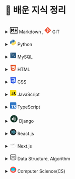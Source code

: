 # 📝 배운 지식 정리

<br>

[//]: # (마크다운)
<details>
<summary><img src="./logo/markdown.png" width="25" height="20"/> Markdown , <img src="./logo/git.png" width="20" height="20"/> GIT</summary>
<div markdown="1">

- [Markdown](Markdown/Markdown.md)
- [CLI](CLI/CLI.md)
- [Git](GitHub/Git.md)
- [GitHub](GitHub/GitHub.md)
- [Branch](GitHub/Branch.md)
- [GitHub Flow](GitHub/GitHub%20Flow.md)

</div>
</details>

<br>

[//]: # (파이썬)
<details>
<summary><img src="./logo/python.png" width="20" height="20"/> Python</summary>
<div markdown="1">

- [기초](Python/Python_Basics.md)
- [리스트](Python/Python_List.md)
- [String Formatting](Python/Python_String_Formatting.md)
- [형 변환](Python/Python_Typecasting.md)
- [제어문](Python/Python_Control_Statement.md)
- [문자열](Python/Python_String.md)
- [함수](Python/Python_Function.md)
- [딕셔너리](Python/Python_Dictionary.md)
- [모듈, 패키지, 라이브러리](Python/Python_Module.md)
- [에러, 예외처리](Python/Python_Error.md)
- [스택, 큐](Python/Python_Stack_Queue.md)
- [파일 입출력](Python/Python_File.md)
- [튜플, 세트](Python/Python_Tuple_Set.md)
- [메서드](Python/Python_Method.md)
- [힙](Python/Python_Heap.md)
- [사용자 정의 함수](Python/Python_User_Function.md)
- [이차원 리스트](Python/Python_matrix.md)
- [클래스](Python/Python_Class.md)
- [응용 및 심화](Python/Python_Deepen.md)
- [가상환경](Python/Python_Virtual_environments.md)
- [API](Python/Python_API.md)

</div>
</details>

<br>

[//]: # (mysql)
<details>
<summary><img src="./logo/mysql.png" width="20" height="20"/> MySQL</summary>
<div markdown="1">

- [데이터 베이스](MySQL/Database.md)
- [관계형 데이터 베이스](MySQL/Relational_Database.md)
- [MySQL Workbench](MySQL/MySQL_Workbench.md)
- [SQL 기초](MySQL/MySQL_Basics.md)
- [단일 테이블 쿼리](MySQL/MySQL_Single_Table_Queries.md)
- [테이블 관리하기](MySQL/MySQL_Managing_Tables.md)
- [테이블 조작하기](MySQL/MySQL_Modifying_Data.md)
- [다중 테이블 쿼리](MySQL/MySQL_Multi_Table_Queries.md)
- [중첩 쿼리]()
- [트랜잭션, 트리거]()
- [정규화, 데이터 모델링]()

</div>
</details>

<br>

[//]: # (postgresql)
[//]: # (<details>)
[//]: # (<summary><img src="./logo/postgresql.png" width="20" height="20"/> PostgreSQL</summary>)
[//]: # (<div markdown="1">)
[//]: # (</div>)
[//]: # (</details>)

[//]: # (<br>)

[//]: # (mongodb)
[//]: # (<details>)
[//]: # (<summary><img src="./logo/mongodb.png" width="20" height="20"/> MongoDB</summary>)
[//]: # (<div markdown="1">)
[//]: # (</div>)
[//]: # (</details>)

[//]: # (<br>)

[//]: # (html)
<details>
<summary><img src="./logo/html.png" width="20" height="20"/> HTML</summary>
<div markdown="1">

- [웹 소개](HTML/Web_intro.md)

</div>
</details>

<br>

[//]: # (css)
<details>
<summary><img src="./logo/css.png" width="20" height="20"/> CSS</summary>
<div markdown="1">

</div>
</details>

<br>

[//]: # (sass)
[//]: # (<details>)
[//]: # (<summary><img src="./logo/sass.png" width="20" height="20"/> Sass</summary>)
[//]: # (<div markdown="1">)
[//]: # (</div>)
[//]: # (</details>)

[//]: # (<br>)

[//]: # (javascript)
<details>
<summary><img src="./logo/javascript.png" width="20" height="20"/> JavaScript</summary>
<div markdown="1">

- [자바스크립트 역사]()
- [DOM]()
- [기초 문법]()
- [함수]()
- [객체]()
- [배열]()
- [이벤트 조작하기]()

</div>
</details>

<br>

[//]: # (typescript)
<details>
<summary><img src="./logo/typescript.png" width="20" height="20"/> TypeScript</summary>
<div markdown="1">

- [타입스크립트 소개](TypeScript/TS_intro.md)

</div>
</details>

<br>

[//]: # (java)
[//]: # (<details>)
[//]: # (<summary><img src="./logo/java.png" width="20" height="20"/> Java</summary>)
[//]: # (<div markdown="1">)
[//]: # (</div>)
[//]: # (</details>)

[//]: # (<br>)

[//]: # (spring)
[//]: # (<details>)
[//]: # (<summary><img src="./logo/spring.png" width="20" height="20"/> Spring</summary>)
[//]: # (<div markdown="1">)
[//]: # (</div>)
[//]: # (</details>)

[//]: # (<br>)

[//]: # (django)
<details>
<summary><img src="./logo/django.png" width="25" height="25"/> Django</summary>
<div markdown="1">

- [서버에 대하여](Django/About_Server.md)
- [Setting_Guide (가상환경 생성~앱 생성)](Django/Setting_Guide.md)
- [템플릿](Django/Django_Template.md)
- [URLs](Django/Django_URLs.md)
- [모델](Django/Django_Model.md)
- [ORM](Django/Django_ORM.md)
- [쿠키와 세션](Django/Cookie&Session.md)
- [REST API](Django/REST_API.md)
- [HTTP Method : PUT & PATCH 비교](Django/PUT&PATCH.md)

</div>
</details>

<br>

[//]: # (reactjs)
<details>
<summary><img src="./logo/react.png" width="20" height="20"/> React.js</summary>
<div markdown="1">

- [리액트 소개](Reactjs/React_intro.md)
- [리액트 앱 만들기](Reactjs/Create_React_App.md)
- [JSX](Reactjs/React_JSX.md)
- [State](Reactjs/React_State.md)
- [Props](Reactjs/React_Props.md)

</div>
</details>

<br>

[//]: # (nextjs)
<details>
<summary><img src="./logo/nextjs.png" width="20" height="20"/> Next.js</summary>
<div markdown="1">
</div>
</details>

<br>

[//]: # (vuejs)
[//]: # (<details>)
[//]: # (<summary><img src="./logo/vuejs.png" width="20" height="20"/> Vue.js</summary>)
[//]: # (<div markdown="1">)
[//]: # (</div>)
[//]: # (</details>)

[//]: # (<br>)

[//]: # (angularjs)
[//]: # (<details>)
[//]: # (<summary><img src="./logo/angularjs.png" width="20" height="20"/> Angular.js</summary>)
[//]: # (<div markdown="1">)
[//]: # (</div>)
[//]: # (</details>)

[//]: # (<br>)

[//]: # (sveltejs)
[//]: # (<details>)
[//]: # (<summary><img src="./logo/sveltejs.png" width="20" height="20"> Svelte.js</summary>)
[//]: # (<div markdown="1">)
[//]: # (</div>)
[//]: # (</details>)

[//]: # (<br>)

[//]: # (threejs)
[//]: # (<details>)
[//]: # (<summary><img src="./logo/threejs.png" width="20" height="20"/> Three.js</summary>)
[//]: # (<div markdown="1">)
[//]: # (</div>)
[//]: # (</details>)

[//]: # (<br>)

[//]: # (r3f)
[//]: # (<details>)
[//]: # (<summary><img src="./logo/react.png" width="20" height="20"/> R3F&#40;React Three Fiber&#41;</summary>)
[//]: # (<div markdown="1">)
[//]: # (</div>)
[//]: # (</details>)

[//]: # (<br>)

[//]: # (Bun)
[//]: # (<details>)
[//]: # (<summary><img src="./logo/bun.png" width="20" height="20"> Bun</summary>)
[//]: # (<div markdown="1">)
[//]: # (</div>)
[//]: # (</details>)

[//]: # (<br>)

[//]: # (GraphQL)
[//]: # (<details>)
[//]: # (<summary><img src="./logo/graphql.png" width="20" height="20"> GraphQL</summary>)
[//]: # (<div markdown="1">)
[//]: # (</div>)
[//]: # (</details>)

[//]: # (<br>)

[//]: # (docker)
[//]: # (<details>)
[//]: # (<summary><img src="./logo/docker.png" width="20" height="20"/> Docker</summary>)
[//]: # (<div markdown="1">)
[//]: # (</div>)
[//]: # (</details>)

[//]: # (<br>)

[//]: # (kubernetes)
[//]: # (<details>)
[//]: # (<summary><img src="./logo/kubernetes.png" width="20" height="20"/> Kubernetes</summary>)
[//]: # (<div markdown="1">)
[//]: # (</div>)
[//]: # (</details>)

[//]: # (<br>)

[//]: # (data structure, algorithm)
<details>
<summary><img src="./logo/algorithm.png" width="20" height="20"/> Data Structure, Algorithm</summary>
<div markdown="1">

- [데이터 입출력]()
- [시간복잡도, 빅오 표기법](Python/Python_Time_Complexity.md)
- [스택(Stack), 큐(Queue)](Algorithm/Algorithm_stack_queue.md)
- [우선순위 큐(Priority Queue),힙(Heap): 우선순위에 따라 데이터 꺼내는 자료구조](Algorithm/Algorithm_priority_queue_heap.md)
- [트리 자료구조(Tree): 활용도 높은 자료구조](Algorithm/Algorithm_tree.md)
- [바이너리 인덱스 트리(Binary Index Tree): 특수한 목적의 자료구조]()
- [선택 정렬, 삽입 정렬: 간단하고 기본적인 정렬 알고리즘]()
- [퀵 정렬, 계수 정렬: 더 빠른 정렬 알고리즘]()
- [완전탐색(Exhaustive Search)]()
- [그래프(Graph)]()
- [깊이우선탐색(DFS), 너비우선탐색(BFS)]()
- [다익스트라 알고리즘: 하나의 출발지에서 다른 모든 출발지까지 최단 경로 계산]()
- [플로이드 워셜 알고리즘: 모든 출발지에서 다른 모든 출발지까지 최단 경로 계산]()
- [벨만 포드 알고리즘: 비용이 음수인 간선이 있을 때 최단 경로를 구하는 법]()
- [유니온 파인드 자료구조: 서로소 집합을 판단하는 법]()
- [크루칼 알고리즘: 최소 신장 트리를 찾는 알고리즘]()
- [최소 공통 조상: 트리에서의 최소 공통 조상을 찾는 알고리즘]()
- [위상 정렬: 방향성을 거스르지 않도록 전체 노드 나열하기]()
- [재귀 함수]()
- [유용한 표준 라이브러리]()
- [소수 여부를 빠르게 처리하는 알고리즘 모음]()
- [이진 탐색: 정렬된 데이터에서 빠르게 데이터 찾기]()
- [동적 계획법: 메모리를 더 소모하여 속도 향상시키는 방법]()
- [그리디(Greedy): 현재 상황에서 가장 좋아보이는 것만 고르기]()
- [단순구현(Implementation)]()
- [투 포인터와 구간 합]()

</div>
</details>

<br>

[//]: # (computer science)
<details>
<summary><img src="./logo/computer_science.png" width="20" height="20"/> Computer Science(CS)</summary>
<div markdown="1">

- [CS_디자인 패턴과 프로그래밍 패러다임](Computer_Science/CS_Design_pattern_Programming_paradigm.md)
- [OS_운영체제 개요](Computer_Science/OS_운영체제_개요.md)

</div>
</details>
